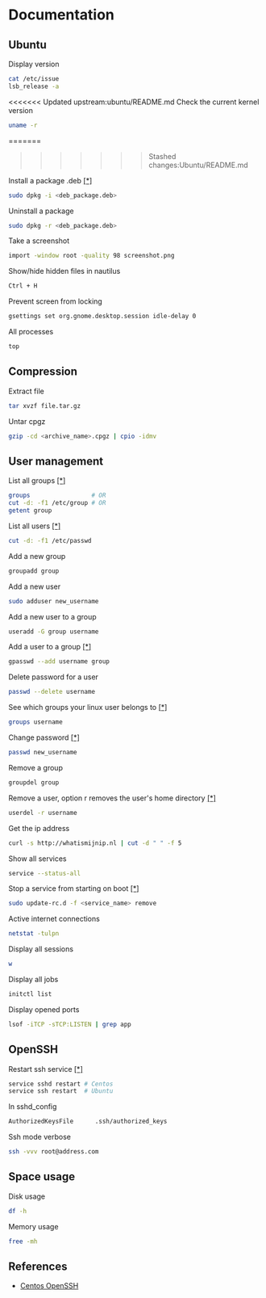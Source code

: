 # Documentation

Ubuntu
---
Display version
```sh
cat /etc/issue
lsb_release -a
 ```

<<<<<<< Updated upstream:ubuntu/README.md
Check the current kernel version
```sh
uname -r
```
=======

>>>>>>> Stashed changes:Ubuntu/README.md

Install a package .deb [[*]](http://askubuntu.com/questions/40779/how-do-i-install-a-deb-file-via-the-command-line)
```sh
sudo dpkg -i <deb_package.deb>
```

Uninstall a package
```sh
sudo dpkg -r <deb_package.deb>
```

Take a screenshot
```sh
import -window root -quality 98 screenshot.png
```

Show/hide hidden files in nautilus
```sh
Ctrl + H
```

Prevent screen from locking
```sh
gsettings set org.gnome.desktop.session idle-delay 0
```

All processes
```sh
top
```

## Compression

Extract file
```sh
tar xvzf file.tar.gz
```

Untar cpgz
```sh
gzip -cd <archive_name>.cpgz | cpio -idmv
```


## User management


List all groups [[*]](http://stackoverflow.com/questions/14059916/is-there-a-command-to-list-all-unix-group-names)
```sh
groups                 # OR
cut -d: -f1 /etc/group # OR
getent group
```

List all users [[*]](http://askubuntu.com/questions/410244/a-command-to-list-all-users-and-how-to-add-delete-modify-users)
```sh
cut -d: -f1 /etc/passwd
```

Add a new group

```sh
groupadd group
```

Add a new user
```sh
sudo adduser new_username
```

Add a new user to a group
```sh
useradd -G group username
```

Add a user to a group [[*]](https://wiki.archlinux.org/index.php/users_and_groups)
```sh
gpasswd --add username group
```

Delete password for a user
```sh
passwd --delete username
```

See which groups your linux user belongs to [[*]](http://www.howtogeek.com/howto/ubuntu/see-which-groups-your-linux-user-belongs-to/)
```sh
groups username
```

Change password [[*]](http://www.cyberciti.biz/faq/linux-set-change-password-how-to/)
```sh
passwd new_username
```

Remove a group
```sh
groupdel group
```


Remove a user, option r removes the user's home directory [[*]](http://www.cyberciti.biz/faq/linux-remove-user-command/)
```sh
userdel -r username
```

Get the ip address
```sh
curl -s http://whatismijnip.nl | cut -d " " -f 5
```

Show all services
```sh
service --status-all
```

Stop a service from starting on boot [[*]](http://superuser.com/questions/35151/how-do-i-stop-services-from-starting-on-boot-on-ubuntu)
```sh
sudo update-rc.d -f <service_name> remove
```

Active internet connections
```sh
netstat -tulpn
```

Display all sessions
```sh
w
```

Display all jobs
```sh
initctl list
```

Display opened ports
```sh
lsof -iTCP -sTCP:LISTEN | grep app
```


## OpenSSH

Restart ssh service [[*]](http://wiki.centos.org/HowTos/Network/SecuringSSH)
```sh
service sshd restart # Centos
service ssh restart  # Ubuntu
```

In sshd_config
```sh
AuthorizedKeysFile      .ssh/authorized_keys
```

Ssh mode verbose
```sh
ssh -vvv root@address.com
```
## Space usage
Disk usage
```sh
df -h
```

Memory usage
```sh
free -mh
```

References
---
- [Centos OpenSSH](http://wiki.centos.org/HowTos/Network/SecuringSSH)
